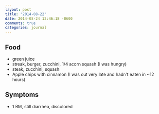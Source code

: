 ```yaml
---
layout: post
title: "2014-08-22"
date: 2014-08-24 12:46:18 -0600
comments: true
categories: journal
---
```


## Food
* green juice
* streak, burger, zucchini, 1/4 acorn squash (I was hungry)
* steak, zucchini, squash
* Apple chips with cinnamon (I was out very late and hadn't eaten in ~12 hours)

## Symptoms
* 1 BM, still diarrhea, discolored
